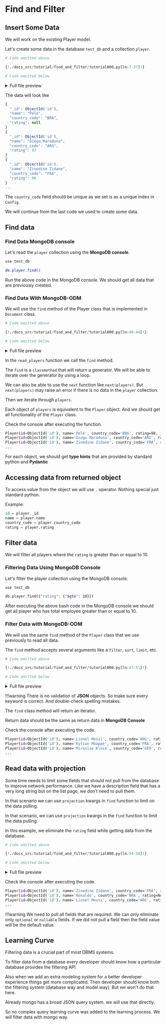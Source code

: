 # Find and Filter

## Insert Some Data

We will work on the existing Player model.

Let's create some data in the database `test_db` and a collection `player`.

```python
# Code omitted above

{!./docs_src/tutorial/find_and_filter/tutorial000.py[ln:7-37]!}

# Code omitted below
```

<details>
<summary>Full file preview</summary>
```Python
{!./docs_src/tutorial/find_and_filter/tutorial000.py!}
```
</details>

The data will look like

```js
{
  "_id": ObjectId('id'),
  "name": "Pelé",
  "country_code": "BRA",
  "rating": null
}
{
  "_id": ObjectId('id'),
  "name": "Diego Maradona",
  "country_code": "ARG",
  "rating": 97
}
{
  "_id": ObjectId('id'),
  "name": "Zinedine Zidane",
  "country_code": "FRA",
  "rating": 96
}
...
```

The `country_code` field should be unique as we set is as a unique index in `Config`.

We will continue from the last code we used to create some data.

## Find data

### Find Data MongoDB console

Let's read the `player` collection using the **MongoDB console**.

```bash
use test_db

db.player.find()
```

Run the above code in the MongoDB console. We should get all data that are previously created.

### Find Data With MongoDB-ODM

We will use the `find` method of the Player class that is implemented in `Document` class.

```python
# Code omitted above

{!./docs_src/tutorial/find_and_filter/tutorial000.py[ln:40-44]!}

# Code omitted below
```

<details>
<summary>Full file preview</summary>
```Python
{!./docs_src/tutorial/find_and_filter/tutorial000.py!}
```
</details>

In the `read_players` function we call the `find` method.

The `find` is a `classmethod` that will return a generator. We will be able to iterate over the generator by using a loop.

We can also be able to use the `next` function like `next(players)`. But `next(players)` may raise an error if there is no data in the `player` collection.

Then we iterate through `players`.

Each object of `players` is equivalent to the `Player` object. And we should get all functionality of the `Player` class.

Check the console after executing the function.

```bash
Player(id=ObjectId('id'), name='Pelé', country_code='BRA', rating=98, _id=ObjectId('id'))
Player(id=ObjectId('id'), name='Diego Maradona', country_code='ARG', rating=97, _id=ObjectId('id'))
Player(id=ObjectId('id'), name='Zinedine Zidane', country_code='FRA', rating=94, _id=ObjectId('id'))
...
```

For each object, we should get **type hints** that are provided by standard python and **Pydantic**

## Accessing data from returned object

To access value from the object we will use `.` operator. Nothing special just standard python.

Example:

```python
id = player._id
name = player.name
country_code = player.country_code
rating = player.rating
```

## Filter data

We will filter all players where the `rating` is greater than or equal to 10.

### Filtering Data Using MongoDB Console

Let's filter the player collection using the MongoDB console.

```bash
use test_db

db.player.find({"rating": {"$gte": 10}})
```

After executing the above bash code in the MongoDB console we should get all player who has total employee greater than or equal to 10.

### Filter Data with MongoDB-ODM

We will use the same `find` method of the `Player` class that we use previously to read all data.

The `find` method accepts several arguments like a `filter`, `sort`, `limit`, etc.

```python
# Code omitted above

{!./docs_src/tutorial/find_and_filter/tutorial000.py[ln:47-51]!}

# Code omitted below
```

<details>
<summary>Full file preview</summary>
```Python
{!./docs_src/tutorial/find_and_filter/tutorial000.py!}
```
</details>

!!!warning
    There is no validation of **JSON** objects. So make sure every keyword is correct. And double-check spelling mistakes.

The `find` class method will return an iterator.

Return data should be the same as return data in **MongoDB Console**

Check the console after executing the code.

```bash
Player(id=ObjectId('id'), name='Lionel Messi', country_code='ARG', rating=91, _id=ObjectId('id'))
Player(id=ObjectId('id'), name='Kylian Mbappé', country_code='FRA', rating=91, _id=ObjectId('id'))
Player(id=ObjectId('id'), name='Miroslav Klose', country_code='GER', rating=91, _id=ObjectId('id'))
...
```

## Read data with projection

Some time needs to limit some fields that should not pull from the database to improve network performance. Like we have a description field that has a very long string but on the list page, we don't need to pull them.

In that scenario we can use `projection` kwargs in `find` function to limit on the data pulling.

In that scenario, we can use `projection` kwargs in the `find` function to limit the data pulling.

In this example, we eliminate the `rating` field while getting data from the database.

```python
# Code omitted above

{!./docs_src/tutorial/find_and_filter/tutorial000.py[ln:54-58]!}

# Code omitted below
```

<details>
<summary>Full file preview</summary>
```Python
{!./docs_src/tutorial/find_and_filter/tutorial000.py!}
```
</details>

Check the console after executing the code.

```bash
Player(id=ObjectId('id'), name='Zinedine Zidane', country_code='FRA', rating=None, _id=ObjectId('id'))
Player(id=ObjectId('id'), name='Ronaldo', country_code='BRA', rating=None, _id=ObjectId('id'))
Player(id=ObjectId('id'), name='Lionel Messi', country_code='ARG', rating=None, _id=ObjectId('id'))
...
```

!!!warning
    We need to pull all fields that are required. We can only eliminate only `optional` or `nullable` fields. If we did not pull a field then the field value will be the default value.

## Learning Curve

Filtering data is a crucial part of most DBMS systems.

To filter data from a database every developer should know how a particular database provides the filtering API.

Also when we add an extra modeling system for a better developer experience things get more complicated. Then developer should know both the filtering system (database way and model way). But we won't do that here.

Already mongo has a broad JSON query system. we will use that directly.

So no complex query learning curve was added to the learning process. We will filter data with mongo way.
